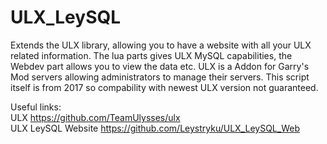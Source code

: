 # ULX_LeySQL
 Extends the ULX library, allowing you to have a website with all your ULX related information. The lua parts gives ULX MySQL capabilities, the Webdev part allows you to view the data etc. ULX is a Addon for Garry's Mod servers allowing administrators to manage their servers. This script itself is from 2017 so compability with newest ULX version not guaranteed.

Useful links:  
ULX https://github.com/TeamUlysses/ulx  
ULX LeySQL Website https://github.com/Leystryku/ULX_LeySQL_Web  
